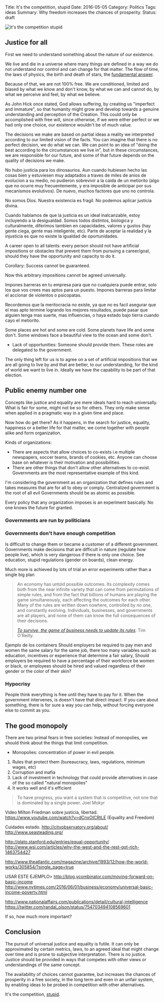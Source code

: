 Title: It's the competition, stupid
Date: 2016-05-05
Category: Politics
Tags: ideas
Summary: Why freedom increases the chances of prosperity.
Status: draft

![it's the competition stupid](/images/competition.jpg "Picture of Advertisements in Saigon, Vietnam")


## Justice for all

First we need to understand something about the nature of our existence.

We live and die in a universe where many things are defined in a way we do not understand
nor control and can change for that matter.
The flow of time, the laws of physics, the birth and death of stars, the [fundamental answer][3].

Because of that, we are not 100% free. We are conditioned, limited and biased by
what we know and don't know, by what we can and cannot do, by what we perceive
and feel, by what we believe.

As John Hick once stated, God allows suffering, by creating us "imperfect and immature", so
that humanity might grow and develop towards a genuine understanding and perception of the Creation.
This could only be accomplished with free will, since otherwise, if we were either perfect or we had
only one choice, our existence wouldn't be of much value.

The decisions we make are based on partial ideas a reality we interpreted
according to our limited vision of the facts. You can imagine that there is no
perfect decision, we do what we can. We can point to an idea of "doing the best
according to the circumstances we live in", but in these circumstances, we are
responsible for our future, and some of that future depends on the quality of
decisions we make.

No hubo justicia para los dinosaurios. Aun cuando hubiesen hecho las cosas bien y estuviesen
muy adaptados a traves de miles de anios de evolucion a su medio, no pudieron 
sobrevivir a la caida de un metiorito (algo que no ocurre muy frecuentemente, y era imposible
de anticipar por sus mecanismos evolutivos). De nuevo, muchos factores que uno no controla.

No somos Dios. Nuestra existencia es fragil. No podemos aplicar justicia divina.

Cuando hablamos de que la justicia es un ideal inalcanzable, estoy incluyendo a la desigualdad.
Somos todos distintos, biologica y culturalmente, diferimos tambien en capacidades, valores y gustos (hay gente ciega, gente mas inteligente, etc).
Parte de aceptar la realidad y la injusticia es que no existe la igualdad de oportunidades.

A career open to all talents: every person should not have artificial impositions or obstacles that prevent
them from pursuing a career/goal, should they have the opportunity and capacity to do it.

Corollary: Success cannot be guaranteed.

Now this arbitrary impositions cannot be agreed universally.

Impones barreras en tu empresa para que no cualquiera puede entrar, solo los que vos crees mas aptos para un puesto.
Impones barreras para limitar el accionar de violentos o psicopatas.


Recordemos que la meritocracia no existe, ya que no es facil asegurar que el mas apto 
termine logrando los mejores resultados, puede pasar que alguien tenga mas suerte, mas influencias,
o haya estado bajo tierra cuando cayo el metiorito.

Some places are hot and some are cold.
Some planets have life and some don't.
Some windows face a beautiful view to the ocean and some don't.

- Lack of opportunities: Someone should provide them.
These roles are delegated to the government.

The only thing left for us is to agree on a set of artificial impositions that we are all going to live by
and that are better, to our understanding, for the kind of world we want to live in.
Ideally we have the capability to be part of that election.

## Public enemy number one

Concepts like justice and equality are mere ideals hard to reach universally. What is fair
for some, might not be so for others. They only make sense when applied in a pragmatic way in a
given time and place.

Now how do get there? As it happens, in the search for justice, equality, happiness or a better life for that matter,
we come together with people alike and form organization.

Kinds of organizations:
* There are aspects that allow choices to co-exists i.e multiple newspapers, soccer teams, brands of cookies, etc.
Anyone can choose base on whatever is their motivation and possibilities.
* There are other things that don't allow other alternatives to co-exist. Governments are the most representative example of this kind.

I'm considering the government as an organization that defines rules and takes measures that are for all to obey or comply.
Centralized government is the root of all evil
Governments should be as atomic as possible.


Every policy that any organization imposes is an experiment basically. No one knows the future for granted.


### Governments are run by politicians
### Governments don't have enough competition
Is difficult to change them or became a customer of a different
government. Governments make decisions that are difficult in nature (regulate how people live), which is very
dangerous if there is only one choice. See education, stupid regulations (gender on boards), clean energy.

Much more is achieved by lots of trial an error experiments rather than a single big plan

> An economy has untold possible outcomes. Its complexity comes both from the
> near infinite variety that can come from permutations of simple rules, and
> from the fact that billions of humans are playing the game simultaneously,
> each affecting the outcomes for each other. Many of the rules are written down
> nowhere, controlled by no one, and constantly evolving. Individuals,
> businesses, and governments are all players, and none of them can know the
> full consequences of their decisions.
>
> <cite>[To survive, the game of business needs to update its rules][1]</cite>. Tim O'Reilly.

Ejemplo de los containers
Should employers be required to pay men and women the same salary for the same job, there too many variables such as education, incentives or experience that determine a fair salary,
Should employers be required to have a percentage of their workforce be women or black, or employees should be hired and valued regardless of their gender or the color of their skin?


### Hypocrisy
People think everything is free until they have to pay for it. When the government intervenes, is doesn't have that direct impact.
If you care about something, there is for sure a way you can help, without forcing everyone else to commit as you.


## The good monopoly

There are two primal fears in free societies:
Instead of monopolies, we should think about the things that limit competition.
- Monopolies: concentration of power in evil people.
1) Rules that protect them (bureaucracy, laws, regulations, minimum wages, etc)
2) Corruption and mafia
3) Lack of investment in technology that could provide alternatives in case of the so called "natural monopolies"
4) It works well and it's efficient


> To have progress, you want a system that is competitive, not one that is dominated by a single power.
> Joel Mokyr


Video Milton Friedman sobre justicia, libertad.
https://www.youtube.com/watch?v=dCnxOICRtLE (Equality and Freedom)

Cuidades estado.
http://cityobservatory.org/about/
http://www.seasteading.org/

http://plato.stanford.edu/entries/equal-opportunity/
http://www.wsj.com/articles/why-the-west-and-the-rest-got-rich-1463754427

http://www.theatlantic.com/magazine/archive/1993/12/how-the-world-works/305854/?single_page=true


USAR ESTE EJEMPLO>
http://blog.ycombinator.com/moving-forward-on-basic-income
http://www.nytimes.com/2016/06/01/business/economy/universal-basic-income-poverty.html

http://www.nationalaffairs.com/publications/detail/cultural-intelligence
https://twitter.com/randal_olson/status/754703494108569601

If so, how much more important?

## Conclusion

The pursuit of universal justice and equality is futile. It can only be
approximated by certain metrics, laws, to an agreed ideal that might change over
time and is prone to subjective interpretation. There is no justice. Justice
should be provided in ways that competes with other views or understandings of
the same concept.

The availability of choices cannot guarantee, but increases the chances of
prosperity in a free society, in the long term and even in an unfair system, by
enabling ideas to be probed in competition with other alternatives.

It's the competition, [stupid][2].


[1]: https://www.linkedin.com/pulse/survive-game-business-needs-update-rules-tim-o-reilly "To survive, the game of business needs to update its rules"
[2]: https://en.wikipedia.org/wiki/It%27s_the_economy,_stupid "It's the economy, stupid"
[3]: https://en.wikipedia.org/wiki/Phrases_from_The_Hitchhiker%27s_Guide_to_the_Galaxy#Answer_to_the_Ultimate_Question_of_Life.2C_the_Universe.2C_and_Everything_.2842.29 "Answer to the Ultimate Question of Life, the Universe, and Everything" 
[4]: https://www.washingtonpost.com/news/wonk/wp/2014/10/18/poor-kids-who-do-everything-right-dont-do-better-than-rich-kids-who-do-everything-wrong/ "
Poor kids who do everything right don’t do better than rich kids who do everything wrong"
[5]: https://www.washingtonpost.com/news/wonk/wp/2016/10/28/why-the-industrial-revolution-didnt-happen-in-china/ "Why the Industrial Revolution didn’t happen in China"
